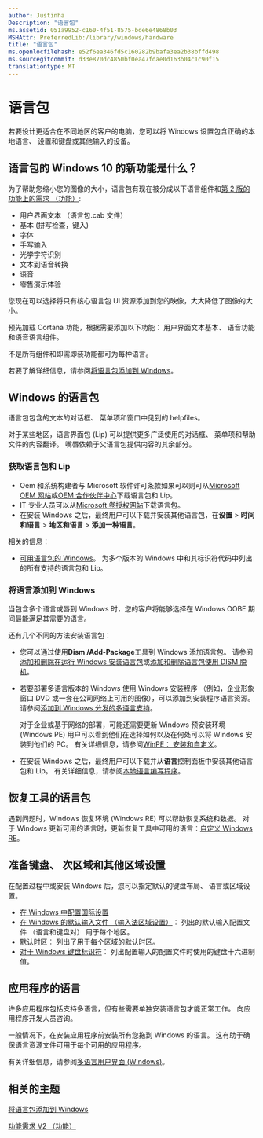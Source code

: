 ```yaml
---
author: Justinha
Description: "语言包"
ms.assetid: 051a9952-c160-4f51-8575-bde6e4868b03
MSHAttr: PreferredLib:/library/windows/hardware
title: "语言包"
ms.openlocfilehash: e52f6ea346fd5c160282b9bafa3ea2b38bffd498
ms.sourcegitcommit: d33e870dc4850bf0ea47fdae0d163b04c1c90f15
translationtype: MT
---
```

# <a name="language-packs"></a>语言包 


若要设计更适合在不同地区的客户的电脑，您可以将 Windows 设置包含正确的本地语言、 设置和键盘或其他输入的设备。

## <a name="span-idwhatsnewwithlanguagepacksforwindows10spanspan-idwhatsnewwithlanguagepacksforwindows10spanspan-idwhatsnewwithlanguagepacksforwindows10spanwhats-new-with-language-packs-for-windows-10"></a><span id="What_s_new_with_Language_Packs_for_Windows_10_"></span><span id="what_s_new_with_language_packs_for_windows_10_"></span><span id="WHAT_S_NEW_WITH_LANGUAGE_PACKS_FOR_WINDOWS_10_"></span>语言包的 Windows 10 的新功能是什么？


为了帮助您缩小您的图像的大小，语言包有现在被分成以下语言组件和[第 2 版的功能上的需求 （功能）](features-on-demand-v2--capabilities.md):

-   用户界面文本 （语言包.cab 文件）
-   基本 (拼写检查，键入)
-   字体
-   手写输入
-   光学字符识别
-   文本到语音转换
-   语音
-   零售演示体验

您现在可以选择将只有核心语言包 UI 资源添加到您的映像，大大降低了图像的大小。

预先加载 Cortana 功能，根据需要添加以下功能︰ 用户界面文本基本、 语音功能和语音语言组件。 

不是所有组件和即需即装功能都可为每种语言。

若要了解详细信息，请参阅[将语言包添加到 Windows](add-language-packs-to-windows.md)。

## <a name="span-idlanguagepacksforwindowsspanspan-idlanguagepacksforwindowsspanspan-idlanguagepacksforwindowsspanlanguage-packs-for-windows"></a><span id="Language_packs_for_Windows"></span><span id="language_packs_for_windows"></span><span id="LANGUAGE_PACKS_FOR_WINDOWS"></span>Windows 的语言包


语言包包含的文本的对话框、 菜单项和窗口中见到的 helpfiles。

对于某些地区，语言界面包 (Lip) 可以提供更多广泛使用的对话框、 菜单项和帮助文件的内容翻译。 嘴唇依赖于父语言包提供内容的其余部分。

### <a name="span-idgetlanguagepacksandlipsspanspan-idgetlanguagepacksandlipsspanspan-idgetlanguagepacksandlipsspanget-language-packs-and-lips"></a><span id="Get_language_packs_and_LIPs"></span><span id="get_language_packs_and_lips"></span><span id="GET_LANGUAGE_PACKS_AND_LIPS"></span>获取语言包和 Lip

-   Oem 和系统构建者与 Microsoft 软件许可条款如果可以则可从[Microsoft OEM 网站](http://go.microsoft.com/fwlink/?LinkId=131359)或[OEM 合作伙伴中心](http://go.microsoft.com/fwlink/?LinkId=131358)下载语言包和 Lip。
-   IT 专业人员可以从[Microsoft 卷授权网站](http://go.microsoft.com/fwlink/?LinkId=125893)下载语言包。
-   在安装 Windows 之后，最终用户可以下载并安装其他语言包，在**设置** > **时间和语言** > **地区和语言** > **添加一种语言**。 

相关的信息︰

-   [可用语言包的 Windows](available-language-packs-for-windows.md)。 为多个版本的 Windows 中和其标识符代码中列出的所有支持的语言包和 Lip。

### <a name="span-idaddlanguagestowindowsspanspan-idaddlanguagestowindowsspanspan-idaddlanguagestowindowsspanadd-languages-to-windows"></a><span id="Add_languages_to_Windows"></span><span id="add_languages_to_windows"></span><span id="ADD_LANGUAGES_TO_WINDOWS"></span>将语言添加到 Windows

当包含多个语言或唇到 Windows 时，您的客户将能够选择在 Windows OOBE 期间最能满足其需要的语言。

还有几个不同的方法安装语言包︰

-   您可以通过使用**Dism /Add-Package**工具到 Windows 添加语言包。 请参阅[添加和删除在运行 Windows 安装语言包](add-and-remove-language-packs-on-a-running-windows-installation.md)或[添加和删除语言包使用 DISM 脱机](add-and-remove-language-packs-offline-using-dism.md)。
-   若要部署多语言版本的 Windows 使用 Windows 安装程序 （例如，企业形象窗口 DVD 或一套在公司网络上可用的图像），可以添加到安装程序语言资源。 请参阅[添加到 Windows 分发的多语言支持](add-multilingual-support-to-a-windows-distribution.md)。

    对于企业或基于网络的部署，可能还需要更新 Windows 预安装环境 (Windows PE) 用户可以看到他们在选择如何以及在何处可以将 Windows 安装到他们的 PC。 有关详细信息，请参阅[WinPE︰ 安装和自定义](winpe-mount-and-customize.md)。

-   在安装 Windows 之后，最终用户可以下载并从**语言**控制面板中安装其他语言包和 Lip。 有关详细信息，请参阅[本地语言编写程序](http://go.microsoft.com/fwlink/?LinkId=262343)。

## <a name="span-idlanguagepacksforrecoverytoolsspanspan-idlanguagepacksforrecoverytoolsspanspan-idlanguagepacksforrecoverytoolsspanlanguage-packs-for-recovery-tools"></a><span id="Language_packs_for_recovery_tools"></span><span id="language_packs_for_recovery_tools"></span><span id="LANGUAGE_PACKS_FOR_RECOVERY_TOOLS"></span>恢复工具的语言包


遇到问题时，Windows 恢复环境 (Windows RE) 可以帮助恢复系统和数据。 对于 Windows 更新可用的语言时，更新恢复工具中可用的语言︰[自定义 Windows RE](customize-windows-re.md)。

## <a name="span-idpreparekeyboardstimezonesandotherregionalsettingsspanspan-idpreparekeyboardstimezonesandotherregionalsettingsspanspan-idpreparekeyboardstimezonesandotherregionalsettingsspanprepare-keyboards-time-zones-and-other-regional-settings"></a><span id="Prepare_keyboards__time_zones__and_other_regional_settings_"></span><span id="prepare_keyboards__time_zones__and_other_regional_settings_"></span><span id="PREPARE_KEYBOARDS__TIME_ZONES__AND_OTHER_REGIONAL_SETTINGS_"></span>准备键盘、 次区域和其他区域设置


在配置过程中或安装 Windows 后，您可以指定默认的键盘布局、 语言或区域设置。

-   [在 Windows 中配置国际设置](configure-international-settings-in-windows.md)
-   [在 Windows 的默认输入文件 （输入法区域设置）](default-input-locales-for-windows-language-packs.md)︰ 列出的默认输入配置文件 （语言和键盘对） 用于每个地区。
-   [默认时区](default-time-zones.md)︰ 列出了用于每个区域的默认时区。
-   [对于 Windows 键盘标识符](windows-language-pack-default-values.md)︰ 列出配置输入的配置文件时使用的键盘十六进制值。

## <a name="span-idlanguagesforappsspanspan-idlanguagesforappsspanspan-idlanguagesforappsspanlanguages-for-apps"></a><span id="Languages_for_apps"></span><span id="languages_for_apps"></span><span id="LANGUAGES_FOR_APPS"></span>应用程序的语言


许多应用程序包括支持多语言，但有些需要单独安装语言包才能正常工作。 向应用程序开发人员咨询。

一般情况下，在安装应用程序前安装所有您拖到 Windows 的语言。 这有助于确保语言资源文件可用于每个可用的应用程序。

有关详细信息，请参阅[多语言用户界面 (Windows)](http://go.microsoft.com/fwlink/p/?LinkId=698642)。

## <a name="span-idrelatedtopicsspanrelated-topics"></a><span id="related_topics"></span>相关的主题


[将语言包添加到 Windows](add-language-packs-to-windows.md)

[功能需求 V2 （功能）](features-on-demand-v2--capabilities.md)

 

 






